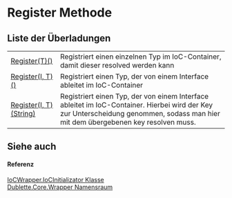 # Register Methode


## Liste der Überladungen
<table>
<tr>
<td><a href="10535568-e5e2-4016-4dd1-321c9359f423">Register(T)()</a></td>
<td>Registriert einen einzelnen Typ im IoC-Container, damit dieser resolved werden kann</td></tr>
<tr>
<td><a href="0598b557-25b3-ee07-37ca-abb1562eed7c">Register(I, T)()</a></td>
<td>Registriert einen Typ, der von einem Interface ableitet im IoC-Container</td></tr>
<tr>
<td><a href="1033e3ee-f41a-50bf-46a2-3202f749ecde">Register(I, T)(String)</a></td>
<td>Registriert einen Typ, der von einem Interface ableitet im IoC-Container. Hierbei wird der Key zur Unterscheidung genommen, sodass man hier mit dem übergebenen key resolven muss.</td></tr>
</table>

## Siehe auch


#### Referenz
<a href="ee3e36e4-3704-7fb6-636a-4d953e75ad88">IoCWrapper.IoCInitializator Klasse</a>  
<a href="b632e171-a31d-f133-51da-48d1493f66e8">Dublette.Core.Wrapper Namensraum</a>  
